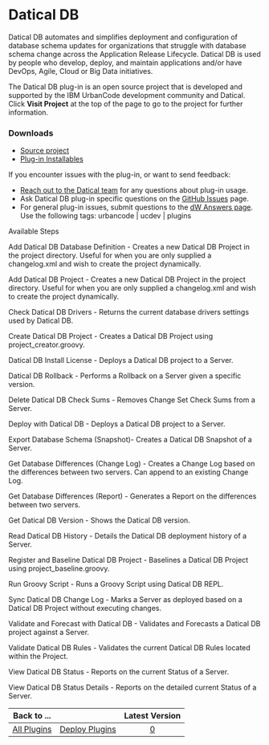 
# Datical DB

Datical DB automates and simplifies deployment and configuration of database schema updates for organizations that struggle with database schema change across the Application Release Lifecycle. Datical DB is used by people who develop, deploy, and maintain applications and/or have DevOps, Agile, Cloud or Big Data initiatives.


The Datical DB plug-in is an open source project that is developed and supported by the IBM UrbanCode development community and Datical. Click **Visit Project** at the top of the page to go to the project for further information.


### Downloads


* [Source project](https://github.com/IBM-UrbanCode/DaticalDB-UCD-UCB)
* [Plug-in Installables](https://github.com/IBM-UrbanCode/DaticalDB-UCD-UCB/releases)

If you encounter issues with the plug-in, or want to send feedback:

* [Reach out to the Datical team](http://www-304.ibm.com/partnerworld/gsd/solutiondetails.do?solution=50447&lc=en&stateCd=P&tab=1) for any questions about plug-in usage.
* Ask Datical DB plug-in specific questions on the [GitHub Issues](https://github.com/IBM-UrbanCode/DaticalDB-UCD-UCB/issues) page.
* For general plug-in issues, submit questions to the [dW Answers page](https://community.ibm.com/community/user/wasdevops/urbancode-discussion). Use the following tags: urbancode | ucdev | plugins


Available Steps

Add Datical DB Database Definition - Creates a new Datical DB Project in the project directory. Useful for when you are only supplied a changelog.xml and wish to create the project dynamically.

Add Datical DB Project - Creates a new Datical DB Project in the project directory. Useful for when you are only supplied a changelog.xml and wish to create the project dynamically.

Check Datical DB Drivers - Returns the current database drivers settings used by Datical DB.

Create Datical DB Project - Creates a Datical DB Project using project\_creator.groovy.

Datical DB Install License - Deploys a Datical DB project to a Server.

Datical DB Rollback - Performs a Rollback on a Server given a specific version.

Delete Datical DB Check Sums - Removes Change Set Check Sums from a Server.

Deploy with Datical DB - Deploys a Datical DB project to a Server.

Export Database Schema (Snapshot)- Creates a Datical DB Snapshot of a Server.

Get Database Differences (Change Log) - Creates a Change Log based on the differences between two servers. Can append to an existing Change Log.

Get Database Differences (Report) - Generates a Report on the differences between two servers.

Get Datical DB Version - Shows the Datical DB version.

Read Datical DB History - Details the Datical DB deployment history of a Server.

Register and Baseline Datical DB Project - Baselines a Datical DB Project using project\_baseline.groovy.

Run Groovy Script - Runs a Groovy Script using Datical DB REPL.

Sync Datical DB Change Log - Marks a Server as deployed based on a Datical DB Project without executing changes.

Validate and Forecast with Datical DB - Validates and Forecasts a Datical DB project against a Server.

Validate Datical DB Rules - Validates the current Datical DB Rules located within the Project.

View Datical DB Status - Reports on the current Status of a Server.

View Datical DB Status Details - Reports on the detailed current Status of a Server.



|Back to ...||Latest Version|
| :---: | :---: | :---: |
|[All Plugins](../../index.md)|[Deploy Plugins](../README.md)|[0]()|
